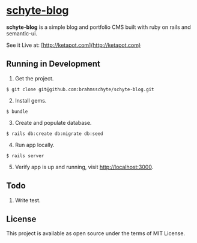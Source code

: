 # [schyte-blog](https://github.com/brahmsschyte/schyte-blog)

**schyte-blog** is a simple blog and portfolio CMS built with ruby on rails and semantic-ui.

See it Live at: [http://ketapot.com](http://ketapot.com)

Running in Development
-------
 1. Get the project.
  ```console
  $ git clone git@github.com:brahmsschyte/schyte-blog.git
  ```
 2. Install gems.
  ```console
  $ bundle
  ```
 3. Create and populate database.
  ```console
  $ rails db:create db:migrate db:seed
  ```
 4. Run app locally.
  ```console
  $ rails server
  ```
 5. Verify app is up and running, visit [http://localhost:3000](http://localhost:3000).

Todo
-------
 1. Write test.

License
-------
 This project is available as open source under the terms of MIT License.

